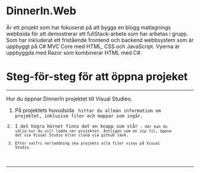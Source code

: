 # DinnerIn.Web 
Är ett projekt som har fokuserat på att bygga en blogg matlagnings webbsida för att demostrerar ett fullStack-arbete som 
har arbetas i grupp. Som har inkluderat ett fristående frontend och backend webbsystem som är uppbyggt på C# MVC Core med 
HTML, CSS och JavaScript. Vyerna är uppbyggda med Razor som kombinerar HTML med C#.
# Steg-för-steg för att öppna projeket 
*******
Hur du öppnar DinnerIn projektet till Visual Studieo.  
 1. På projektets huvudsida <code> hittar du allmän information om projektet, inklusive filer och mappar som ingår.
 2. I det högra hörnet finns det en knapp som står <code>, där kan du välja hur du vill ladda ner projektet. Äntligen som en zip
  fil, öppna det via Visual Studio eller clona via github länk. 
 3. Efter valfri nerladdning ska projekts alla filer visas på Visual Studio.
 *******
